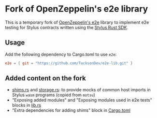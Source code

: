 # Fork of OpenZeppelin's e2e library

This is a temporary fork of [OpenZeppelin's e2e](https://github.com/OpenZeppelin/rust-contracts-stylus/tree/main/lib/e2e) library to implement e2e testing for Stylus contracts written using the [Stylus Rust SDK](https://github.com/OffchainLabs/stylus-sdk-rs).

## Usage

Add the following dependency to Cargo.toml to use `e2e`:

```toml
e2e = { git = "https://github.com/TucksonDev/e2e-lib.git" }
```

## Added content on the fork
- [shims.rs](./e2e/src/shims.rs) and [storage.rs](./e2e/src/storage.rs): to provide mocks of common host imports in Stylus `wasm` programs (copied from `motsu`)
- "Exposing added modules" and "Exposing modules used in e2e tests" blocks in [lib.rs](./e2e/src/lib.rs)
- "Extra dependencies for adding shims" block in [Cargo.toml](./e2e/Cargo.toml)